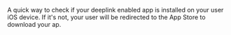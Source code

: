 A quick way to check if your deeplink enabled app is installed on your user iOS device.
If it's not, your user will be redirected to the App Store to download your ap.